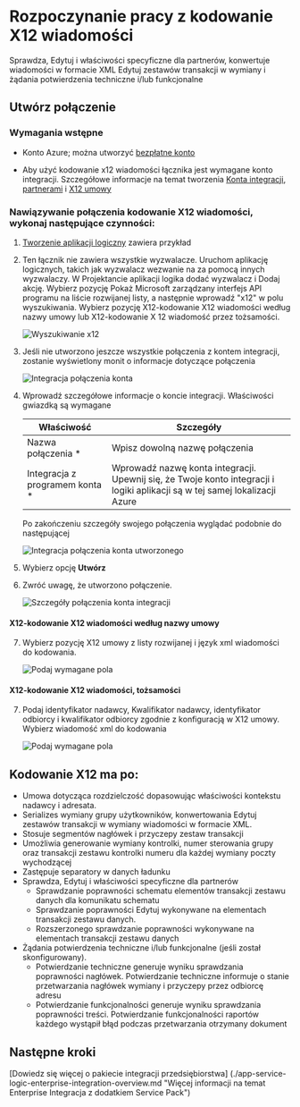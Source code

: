 <properties 
    pageTitle="Więcej informacji na temat Enterprise Integracja z dodatkiem Service Pack kodowanie X12 wiadomości Connctor | Microsoft Azure aplikacji usługi | Microsoft Azure" 
    description="Dowiedz się, jak używać partnerów za pomocą aplikacji Enterprise Integracja z dodatkiem Service Pack i układy logiczne" 
    services="logic-apps" 
    documentationCenter=".net,nodejs,java"
    authors="padmavc" 
    manager="erikre" 
    editor=""/>

<tags 
    ms.service="logic-apps" 
    ms.workload="integration" 
    ms.tgt_pltfrm="na" 
    ms.devlang="na" 
    ms.topic="article" 
    ms.date="08/15/2016" 
    ms.author="padmavc"/>

# <a name="get-started-with-encode-x12-message"></a>Rozpoczynanie pracy z kodowanie X12 wiadomości

Sprawdza, Edytuj i właściwości specyficzne dla partnerów, konwertuje wiadomości w formacie XML Edytuj zestawów transakcji w wymiany i żądania potwierdzenia techniczne i/lub funkcjonalne

## <a name="create-the-connection"></a>Utwórz połączenie

### <a name="prerequisites"></a>Wymagania wstępne

* Konto Azure; można utworzyć [bezpłatne konto](https://azure.microsoft.com/free)

* Aby użyć kodowanie x12 wiadomości łącznika jest wymagane konto integracji. Szczegółowe informacje na temat tworzenia [Konta integracji](./app-service-logic-enterprise-integration-create-integration-account.md), [partnerami](./app-service-logic-enterprise-integration-partners.md) i [X12 umowy](./app-service-logic-enterprise-integration-x12.md)

### <a name="connect-to-encode-x12-message-using-the-following-steps"></a>Nawiązywanie połączenia kodowanie X12 wiadomości, wykonaj następujące czynności:

1. [Tworzenie aplikacji logiczny](./app-service-logic-create-a-logic-app.md) zawiera przykład

2. Ten łącznik nie zawiera wszystkie wyzwalacze. Uruchom aplikację logicznych, takich jak wyzwalacz wezwanie na za pomocą innych wyzwalaczy.  W Projektancie aplikacji logika dodać wyzwalacz i Dodaj akcję.  Wybierz pozycję Pokaż Microsoft zarządzany interfejs API programu na liście rozwijanej listy, a następnie wprowadź "x12" w polu wyszukiwania.  Wybierz pozycję X12-kodowanie X12 wiadomości według nazwy umowy lub X12-kodowanie X 12 wiadomość przez tożsamości.  

    ![Wyszukiwanie x12](./media/app-service-logic-enterprise-integration-x12connector/x12decodeimage1.png) 

3. Jeśli nie utworzono jeszcze wszystkie połączenia z kontem integracji, zostanie wyświetlony monit o informacje dotyczące połączenia

    ![Integracja połączenia konta](./media/app-service-logic-enterprise-integration-x12connector/x12encodeimage1.png) 


4. Wprowadź szczegółowe informacje o koncie integracji.  Właściwości gwiazdką są wymagane

  	| Właściwość | Szczegóły |
  	| -------- | ------- |
  	| Nazwa połączenia * | Wpisz dowolną nazwę połączenia |
  	| Integracja z programem konta * | Wprowadź nazwę konta integracji. Upewnij się, że Twoje konto integracji i logiki aplikacji są w tej samej lokalizacji Azure |

    Po zakończeniu szczegóły swojego połączenia wyglądać podobnie do następującej

    ![Integracja połączenia konta utworzonego](./media/app-service-logic-enterprise-integration-x12connector/x12encodeimage2.png) 


5. Wybierz opcję **Utwórz**

6. Zwróć uwagę, że utworzono połączenie.

    ![Szczegóły połączenia konta integracji](./media/app-service-logic-enterprise-integration-x12connector/x12encodeimage3.png) 

#### <a name="x12---encode-x12-message-by-agreement-name"></a>X12-kodowanie X12 wiadomości według nazwy umowy

7. Wybierz pozycję X12 umowy z listy rozwijanej i język xml wiadomości do kodowania.

    ![Podaj wymagane pola](./media/app-service-logic-enterprise-integration-x12connector/x12encodeimage4.png) 

#### <a name="x12---encode-x12-message-by-identities"></a>X12-kodowanie X12 wiadomości, tożsamości

7.  Podaj identyfikator nadawcy, Kwalifikator nadawcy, identyfikator odbiorcy i kwalifikator odbiorcy zgodnie z konfiguracją w X12 umowy.  Wybierz wiadomość xml do kodowania

    ![Podaj wymagane pola](./media/app-service-logic-enterprise-integration-x12connector/x12encodeimage5.png) 

## <a name="x12-encode-does-following"></a>Kodowanie X12 ma po:

* Umowa dotycząca rozdzielczość dopasowując właściwości kontekstu nadawcy i adresata.
* Serializes wymiany grupy użytkowników, konwertowania Edytuj zestawów transakcji w wymiany wiadomości w formacie XML.
* Stosuje segmentów nagłówek i przyczepy zestaw transakcji
* Umożliwia generowanie wymiany kontrolki, numer sterowania grupy oraz transakcji zestawu kontrolki numeru dla każdej wymiany poczty wychodzącej
* Zastępuje separatory w danych ładunku
* Sprawdza, Edytuj i właściwości specyficzne dla partnerów
    * Sprawdzanie poprawności schematu elementów transakcji zestawu danych dla komunikatu schematu
    * Sprawdzanie poprawności Edytuj wykonywane na elementach transakcji zestawu danych.
    * Rozszerzonego sprawdzanie poprawności wykonywane na elementach transakcji zestawu danych
* Żądania potwierdzenia techniczne i/lub funkcjonalne (jeśli został skonfigurowany).
    * Potwierdzanie techniczne generuje wyniku sprawdzania poprawności nagłówek. Potwierdzanie techniczne informuje o stanie przetwarzania nagłówek wymiany i przyczepy przez odbiorcę adresu
    * Potwierdzanie funkcjonalności generuje wyniku sprawdzania poprawności treści. Potwierdzanie funkcjonalności raportów każdego wystąpił błąd podczas przetwarzania otrzymany dokument

## <a name="next-steps"></a>Następne kroki

[Dowiedz się więcej o pakiecie integracji przedsiębiorstwa] (./app-service-logic-enterprise-integration-overview.md "Więcej informacji na temat Enterprise Integracja z dodatkiem Service Pack") 

